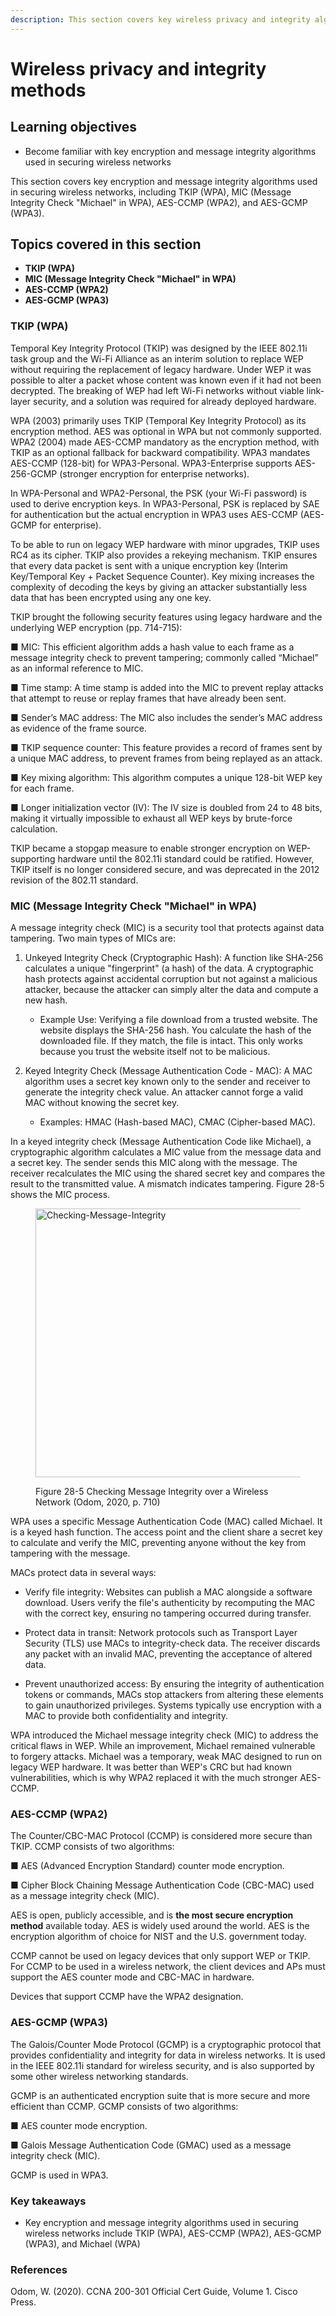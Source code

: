 ```yaml
---
description: This section covers key wireless privacy and integrity algorithms, including TKIP (WPA), MIC "Michael" (WPA), AES-CCMP (WPA2), and AES-GCMP (WPA3)
---
```


# Wireless privacy and integrity methods

## Learning objectives

* Become familiar with key encryption and message integrity algorithms used in securing wireless networks

This section covers key encryption and message integrity algorithms used in securing wireless networks, including TKIP (WPA), MIC (Message Integrity Check "Michael" in WPA), AES-CCMP (WPA2), and AES-GCMP (WPA3).

## Topics covered in this section

* **TKIP (WPA)**
* **MIC (Message Integrity Check "Michael" in WPA)**
* **AES-CCMP (WPA2)**
* **AES-GCMP (WPA3)**

### TKIP (WPA)

Temporal Key Integrity Protocol (TKIP) was designed by the IEEE 802.11i task group and the Wi-Fi Alliance as an interim solution to replace WEP without requiring the replacement of legacy hardware. Under WEP it was possible to alter a packet whose content was known even if it had not been decrypted. The breaking of WEP had left Wi-Fi networks without viable link-layer security, and a solution was required for already deployed hardware.

WPA (2003) primarily uses TKIP (Temporal Key Integrity Protocol) as its encryption method. AES was optional in WPA but not commonly supported. WPA2 (2004) made AES-CCMP mandatory as the encryption method, with TKIP as an optional fallback for backward compatibility. WPA3 mandates AES-CCMP (128-bit) for WPA3-Personal. WPA3-Enterprise supports AES-256-GCMP (stronger encryption for enterprise networks).

In WPA-Personal and WPA2-Personal, the PSK (your Wi-Fi password) is used to derive encryption keys. In WPA3-Personal, PSK is replaced by SAE for authentication but the actual encryption in WPA3 uses AES-CCMP (AES-GCMP for enterprise).

To be able to run on legacy WEP hardware with minor upgrades, TKIP uses RC4 as its cipher. TKIP also provides a rekeying mechanism. TKIP ensures that every data packet is sent with a unique encryption key (Interim Key/Temporal Key + Packet Sequence Counter). Key mixing increases the complexity of decoding the keys by giving an attacker substantially less data that has been encrypted using any one key.

TKIP brought the following security features using legacy hardware and the underlying WEP encryption (pp. 714-715):

■ MIC: This efficient algorithm adds a hash value to each frame as a message integrity check to prevent tampering; commonly called “Michael” as an informal reference to MIC.

■ Time stamp: A time stamp is added into the MIC to prevent replay attacks that attempt to reuse or replay frames that have already been sent.

■ Sender’s MAC address: The MIC also includes the sender’s MAC address as evidence of the frame source.

■ TKIP sequence counter: This feature provides a record of frames sent by a unique MAC address, to prevent frames from being replayed as an attack.

■ Key mixing algorithm: This algorithm computes a unique 128-bit WEP key for each frame.

■ Longer initialization vector (IV): The IV size is doubled from 24 to 48 bits, making it virtually impossible to exhaust all WEP keys by brute-force calculation.

TKIP became a stopgap measure to enable stronger encryption on WEP-supporting hardware until the 802.11i standard could be ratified. However, TKIP itself is no longer considered secure, and was deprecated in the 2012 revision of the 802.11 standard.

### MIC (Message Integrity Check "Michael" in WPA)

A message integrity check (MIC) is a security tool that protects against data tampering. Two main types of MICs are:

1. Unkeyed Integrity Check (Cryptographic Hash): A function like SHA-256 calculates a unique "fingerprint" (a hash) of the data. A cryptographic hash protects against accidental corruption but not against a malicious attacker, because the attacker can simply alter the data and compute a new hash.
    
    - Example Use: Verifying a file download from a trusted website. The website displays the SHA-256 hash. You calculate the hash of the downloaded file. If they match, the file is intact. This only works because you trust the website itself not to be malicious.
        
2. Keyed Integrity Check (Message Authentication Code - MAC): A MAC algorithm uses a secret key known only to the sender and receiver to generate the integrity check value. An attacker cannot forge a valid MAC without knowing the secret key.
    
    - Examples: HMAC (Hash-based MAC), CMAC (Cipher-based MAC).

In a keyed integrity check (Message Authentication Code like Michael), a cryptographic algorithm calculates a MIC value from the message data and a secret key. The sender sends this MIC along with the message. The receiver recalculates the MIC using the shared secret key and compares the result to the transmitted value. A mismatch indicates tampering. Figure 28-5 shows the MIC process.

<figure><img src="https://itnetworkingskills.wordpress.com/wp-content/uploads/2024/05/5aef3-checking-message-integrity-3.webp?w=1201" alt="Checking-Message-Integrity" height="430" width="1201"><figcaption><p>Figure 28-5 Checking Message Integrity over a Wireless Network (Odom, 2020, p. 710)</p></figcaption></figure>

WPA uses a specific Message Authentication Code (MAC) called Michael. It is a keyed hash function. The access point and the client share a secret key to calculate and verify the MIC, preventing anyone without the key from tampering with the message.

MACs protect data in several ways:

- Verify file integrity: Websites can publish a MAC alongside a software download. Users verify the file's authenticity by recomputing the MAC with the correct key, ensuring no tampering occurred during transfer.
    
- Protect data in transit: Network protocols such as Transport Layer Security (TLS) use MACs to integrity-check data. The receiver discards any packet with an invalid MAC, preventing the acceptance of altered data.
    
- Prevent unauthorized access: By ensuring the integrity of authentication tokens or commands, MACs stop attackers from altering these elements to gain unauthorized privileges. Systems typically use encryption with a MAC to provide both confidentiality and integrity.

WPA introduced the Michael message integrity check (MIC) to address the critical flaws in WEP. While an improvement, Michael remained vulnerable to forgery attacks. Michael was a temporary, weak MAC designed to run on legacy WEP hardware. It was better than WEP's CRC but had known vulnerabilities, which is why WPA2 replaced it with the much stronger AES-CCMP.

### AES-CCMP (WPA2)

The Counter/CBC-MAC Protocol (CCMP) is considered more secure than TKIP. CCMP consists of two algorithms:

■ AES (Advanced Encryption Standard) counter mode encryption.

■ Cipher Block Chaining Message Authentication Code (CBC-MAC) used as a message integrity check (MIC).

AES is open, publicly accessible, and is **the most secure encryption method** available today. AES is widely used around the world. AES is the encryption algorithm of choice for NIST and the U.S. government today.

CCMP cannot be used on legacy devices that only support WEP or TKIP. For CCMP to be used in a wireless network, the client devices and APs must support the AES counter mode and CBC-MAC in hardware. 

Devices that support CCMP have the WPA2 designation.

### AES-GCMP (WPA3)

The Galois/Counter Mode Protocol (GCMP) is a cryptographic protocol that provides confidentiality and integrity for data in wireless networks. It is used in the IEEE 802.11i standard for wireless security, and is also supported by some other wireless networking standards.

GCMP is an authenticated encryption suite that is more secure and more efficient than CCMP. GCMP consists of two algorithms:

■ AES counter mode encryption.

■ Galois Message Authentication Code (GMAC) used as a message integrity check (MIC). 

GCMP is used in WPA3.
### Key takeaways

* Key encryption and message integrity algorithms used in securing wireless networks include TKIP (WPA), AES-CCMP (WPA2), AES-GCMP (WPA3), and Michael (WPA)

### References

Odom, W. (2020). CCNA 200-301 Official Cert Guide, Volume 1. Cisco Press.